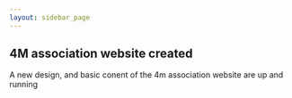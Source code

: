 ```yaml
---
layout: sidebar_page
---
```


## 4M association website created

A new design, and basic conent of the 4m association website are up and running